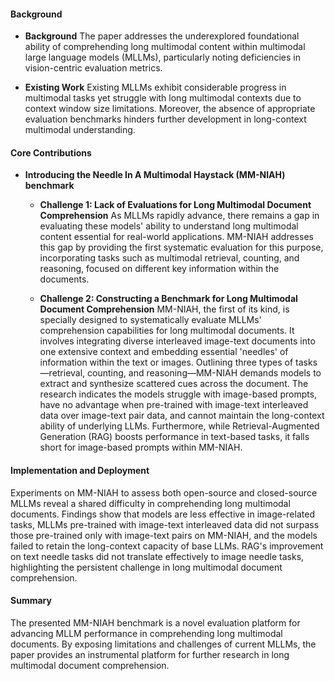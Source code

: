 #### Background
- **Background**
The paper addresses the underexplored foundational ability of comprehending long multimodal content within multimodal large language models (MLLMs), particularly noting deficiencies in vision-centric evaluation metrics.

- **Existing Work**
Existing MLLMs exhibit considerable progress in multimodal tasks yet struggle with long multimodal contexts due to context window size limitations. Moreover, the absence of appropriate evaluation benchmarks hinders further development in long-context multimodal understanding.

#### Core Contributions
- **Introducing the Needle In A Multimodal Haystack (MM-NIAH) benchmark**
    - **Challenge 1: Lack of Evaluations for Long Multimodal Document Comprehension**
        As MLLMs rapidly advance, there remains a gap in evaluating these models' ability to understand long multimodal content essential for real-world applications. MM-NIAH addresses this gap by providing the first systematic evaluation for this purpose, incorporating tasks such as multimodal retrieval, counting, and reasoning, focused on different key information within the documents.

    - **Challenge 2: Constructing a Benchmark for Long Multimodal Document Comprehension**
        MM-NIAH, the first of its kind, is specially designed to systematically evaluate MLLMs' comprehension capabilities for long multimodal documents. It involves integrating diverse interleaved image-text documents into one extensive context and embedding essential 'needles' of information within the text or images. Outlining three types of tasks—retrieval, counting, and reasoning—MM-NIAH demands models to extract and synthesize scattered cues across the document. The research indicates the models struggle with image-based prompts, have no advantage when pre-trained with image-text interleaved data over image-text pair data, and cannot maintain the long-context ability of underlying LLMs. Furthermore, while Retrieval-Augmented Generation (RAG) boosts performance in text-based tasks, it falls short for image-based prompts within MM-NIAH.
    
#### Implementation and Deployment
Experiments on MM-NIAH to assess both open-source and closed-source MLLMs reveal a shared difficulty in comprehending long multimodal documents. Findings show that models are less effective in image-related tasks, MLLMs pre-trained with image-text interleaved data did not surpass those pre-trained only with image-text pairs on MM-NIAH, and the models failed to retain the long-context capacity of base LLMs. RAG's improvement on text needle tasks did not translate effectively to image needle tasks, highlighting the persistent challenge in long multimodal document comprehension.

#### Summary
The presented MM-NIAH benchmark is a novel evaluation platform for advancing MLLM performance in comprehending long multimodal documents. By exposing limitations and challenges of current MLLMs, the paper provides an instrumental platform for further research in long multimodal document comprehension.